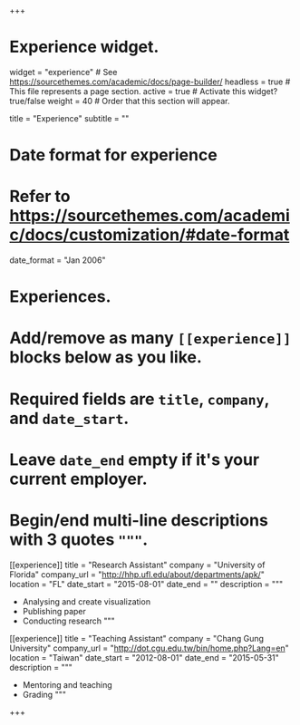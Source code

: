 +++
# Experience widget.
widget = "experience"  # See https://sourcethemes.com/academic/docs/page-builder/
headless = true  # This file represents a page section.
active = true  # Activate this widget? true/false
weight = 40  # Order that this section will appear.

title = "Experience"
subtitle = ""

# Date format for experience
#   Refer to https://sourcethemes.com/academic/docs/customization/#date-format
date_format = "Jan 2006"

# Experiences.
#   Add/remove as many `[[experience]]` blocks below as you like.
#   Required fields are `title`, `company`, and `date_start`.
#   Leave `date_end` empty if it's your current employer.
#   Begin/end multi-line descriptions with 3 quotes `"""`.
[[experience]]
  title = "Research Assistant"
  company = "University of Florida"
  company_url = "http://hhp.ufl.edu/about/departments/apk/"
  location = "FL"
  date_start = "2015-08-01"
  date_end = ""
  description = """
  
  * Analysing and create visualization
  * Publishing paper
  * Conducting research
  """

[[experience]]
  title = "Teaching Assistant"
  company = "Chang Gung University"
  company_url = "http://dot.cgu.edu.tw/bin/home.php?Lang=en"
  location = "Taiwan"
  date_start = "2012-08-01"
  date_end = "2015-05-31"
  description = """
  * Mentoring and teaching
  * Grading
  """

+++
